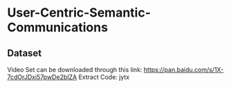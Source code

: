 # User-Centric-Semantic-Communications

## Dataset
Video Set can be downloaded through this link:
https://pan.baidu.com/s/1X-7cdOrJDxi57pwDe2bIZA 
Extract Code: jytx 
